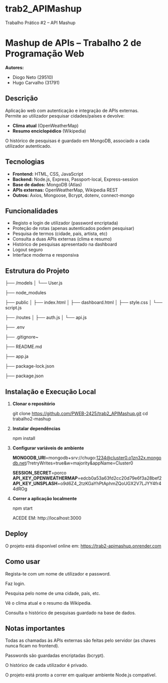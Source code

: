 # trab2_APIMashup
Trabalho Prático #2 – API Mashup
# Mashup de APIs – Trabalho 2 de Programação Web

**Autores:**  
- Diogo Neto (29510)
- Hugo Carvalho (31791)

## Descrição

Aplicação web com autenticação e integração de APIs externas.  
Permite ao utilizador pesquisar cidades/países e devolve:
- **Clima atual** (OpenWeatherMap)
- **Resumo enciclopédico** (Wikipedia)

O histórico de pesquisas é guardado em MongoDB, associado a cada utilizador autenticado.

## Tecnologias

- **Frontend:** HTML, CSS, JavaScript
- **Backend:** Node.js, Express, Passport-local, Express-session
- **Base de dados:** MongoDB (Atlas)
- **APIs externas:** OpenWeatherMap, Wikipedia REST
- **Outros:** Axios, Mongoose, Bcrypt, dotenv, connect-mongo

## Funcionalidades

- Registo e login de utilizador (password encriptada)
- Proteção de rotas (apenas autenticados podem pesquisar)
- Pesquisa de termos (cidade, país, artista, etc)
- Consulta a duas APIs externas (clima e resumo)
- Histórico de pesquisas apresentado na dashboard
- Logout seguro
- Interface moderna e responsiva

## Estrutura do Projeto

├── /models
│ └── User.js

├── node_modules

├── public
│ ├── index.html
│ ├── dashboard.html
│ ├── style.css
│ └── script.js

├── /routes
│ ├── auth.js
│ └── api.js

├── .env

├── .gitignore~

├── README.md

├── app.ja

├── package-lock.json

├── package.json

## Instalação e Execução Local

1. **Clonar o repositório**

   git clone https://github.com/PWEB-2425/trab2_APIMashup.git
   cd trabalho2-mashup

2. **Instalar dependências**

   npm install

3. **Configurar variáveis de ambiente**

   **MONGODB_URI**=mongodb+srv://chugo:1234@cluster0.o1zn32x.mongodb.net/?retryWrites=true&w=majority&appName=Cluster0

   **SESSION_SECRET**=porco
   **API_KEY_OPENWEATHERMAP**=edcb0a53a63fd2cc20d79e6f3a28bef2
   **API_KEY_UNSPLASH**=o9d6Z4_2tzKGaYhPtAphmZQoUGX2V7LJYY4fr44dROg

4. **Correr a aplicação localmente**

   npm start

   ACEDE EM: http://localhost:3000


## Deploy

O projeto está disponível online em: 
https://trab2-apimashup.onrender.com

## Como usar

Regista-te com um nome de utilizador e password.

Faz login.

Pesquisa pelo nome de uma cidade, país, etc.

Vê o clima atual e o resumo da Wikipedia.

Consulta o histórico de pesquisas guardado na base de dados.

## Notas importantes

Todas as chamadas às APIs externas são feitas pelo servidor (as chaves nunca ficam no frontend).

Passwords são guardadas encriptadas (bcrypt).

O histórico de cada utilizador é privado.

O projeto está pronto a correr em qualquer ambiente Node.js compatível.